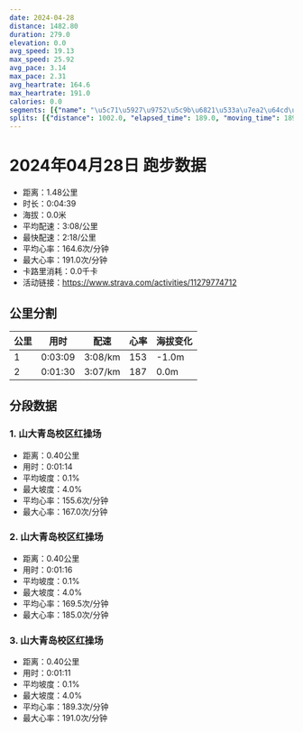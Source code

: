 ```yaml
---
date: 2024-04-28
distance: 1482.80
duration: 279.0
elevation: 0.0
avg_speed: 19.13
max_speed: 25.92
avg_pace: 3.14
max_pace: 2.31
avg_heartrate: 164.6
max_heartrate: 191.0
calories: 0.0
segments: [{"name": "\u5c71\u5927\u9752\u5c9b\u6821\u533a\u7ea2\u64cd\u573a", "distance": 402.2, "elapsed_time": 74.0, "moving_time": 74.0, "average_heartrate": 155.6, "max_heartrate": 167.0, "average_grade": 0.1, "maximum_grade": 4.0, "elevation_difference": 1.0}, {"name": "\u5c71\u5927\u9752\u5c9b\u6821\u533a\u7ea2\u64cd\u573a", "distance": 402.2, "elapsed_time": 76.0, "moving_time": 76.0, "average_heartrate": 169.5, "max_heartrate": 185.0, "average_grade": 0.1, "maximum_grade": 4.0, "elevation_difference": 1.0}, {"name": "\u5c71\u5927\u9752\u5c9b\u6821\u533a\u7ea2\u64cd\u573a", "distance": 402.2, "elapsed_time": 71.0, "moving_time": 70.0, "average_heartrate": 189.3, "max_heartrate": 191.0, "average_grade": 0.1, "maximum_grade": 4.0, "elevation_difference": 1.0}]
splits: [{"distance": 1002.0, "elapsed_time": 189.0, "moving_time": 189.0, "average_speed": 5.3, "pace": 3.1446603773584902, "average_heartrate": 153.7037037037037, "elevation_difference": -1.0, "split_number": 1}, {"distance": 480.8, "elapsed_time": 90.0, "moving_time": 90.0, "average_speed": 5.34, "pace": 3.1211048689138576, "average_heartrate": 187.6629213483146, "elevation_difference": 0.0, "split_number": 2}]
---
```


# 2024年04月28日 跑步数据

- 距离：1.48公里
- 时长：0:04:39
- 海拔：0.0米
- 平均配速：3:08/公里
- 最快配速：2:18/公里
- 平均心率：164.6次/分钟
- 最大心率：191.0次/分钟
- 卡路里消耗：0.0千卡
- 活动链接：https://www.strava.com/activities/11279774712

## 公里分割

| 公里 | 用时 | 配速 | 心率 | 海拔变化 |
|------|------|------|------|------|
| 1 | 0:03:09 | 3:08/km | 153 | -1.0m |
| 2 | 0:01:30 | 3:07/km | 187 | 0.0m |


## 分段数据

### 1. 山大青岛校区红操场

- 距离：0.40公里
- 用时：0:01:14
- 平均坡度：0.1%
- 最大坡度：4.0%
- 平均心率：155.6次/分钟
- 最大心率：167.0次/分钟

### 2. 山大青岛校区红操场

- 距离：0.40公里
- 用时：0:01:16
- 平均坡度：0.1%
- 最大坡度：4.0%
- 平均心率：169.5次/分钟
- 最大心率：185.0次/分钟

### 3. 山大青岛校区红操场

- 距离：0.40公里
- 用时：0:01:11
- 平均坡度：0.1%
- 最大坡度：4.0%
- 平均心率：189.3次/分钟
- 最大心率：191.0次/分钟

